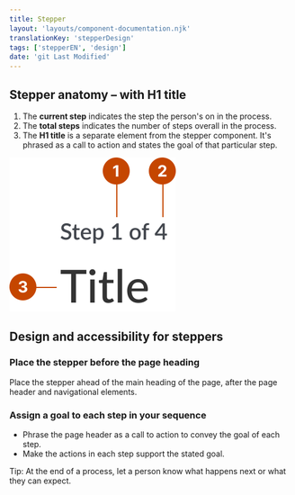 ```yaml
---
title: Stepper
layout: 'layouts/component-documentation.njk'
translationKey: 'stepperDesign'
tags: ['stepperEN', 'design']
date: 'git Last Modified'
---
```


## Stepper anatomy – with H1 title

<ol class="anatomy-list">
  <li>The <strong>current step</strong> indicates the step the person's on in the process.</li>
  <li>The <strong>total steps</strong> indicates the number of steps overall in the process.</li>
  <li>The <strong>H1 title</strong> is a separate element from the stepper component. It's phrased as a call to action and states the goal of that particular step.</li>
</ol>

<img class="b-sm b-default p-400" src="/images/en/components/anatomy/gcds-stepper-anatomy.svg" alt="Page title taxonomy showing Page title in dark bolded text and above it Step 1 of 4 in grey text and smaller font. The taxonomy has these labels, Current step pointed at 1 of  Step 1 of 4. Stepper pointed at Step 1 of 4. Total Steps pointed at 4, Page H1 pointed at the Page title."/>

## Design and accessibility for steppers

### Place the stepper before the page heading

Place the stepper ahead of the main heading of the page, after the page header and navigational elements.

### Assign a goal to each step in your sequence

- Phrase the page header as a call to action to convey the goal of each step.
- Make the actions in each step support the stated goal.

Tip: At the end of a process, let a person know what happens next or what they can expect.
